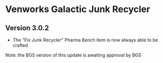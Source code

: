 # Venworks Galactic Junk Recycler

## Version 3.0.2
- The "Fix Junk Recycler" Pharma Bench item is now always able to be crafted

Note: the BGS version of this update is awaiting approval by BGS